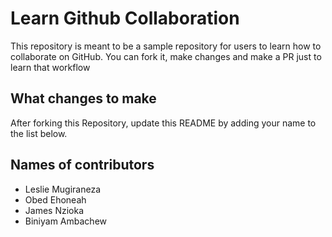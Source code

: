 # Learn Github Collaboration
This repository is meant to be a sample repository for users to learn how to collaborate on GitHub. You can fork it, make changes and make a PR just to learn that workflow

## What changes to make
After forking this Repository, update this README by adding your name to the list below.



## Names of contributors  
- Leslie Mugiraneza
- Obed Ehoneah
- James Nzioka
- Biniyam Ambachew
 
